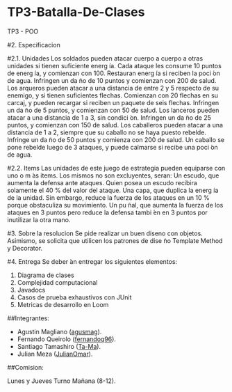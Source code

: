 # TP3-Batalla-De-Clases
TP3 - POO

#2. Especificacion

#2.1. Unidades
  Los soldados pueden atacar cuerpo a cuerpo a otras unidades si tienen suficiente energ ́ıa. Cada
ataque les consume 10 puntos de energ ́ıa, y comienzan con 100. Restauran energ ́ıa si reciben la
poci ́on de agua. Infringen un da ̃no de 10 puntos y comienzan con 200 de salud.
  Los arqueros pueden atacar a una distancia de entre 2 y 5 respecto de su enemigo, y si tienen
suficientes flechas. Comienzan con 20 flechas en su carcaj, y pueden recargar si reciben un
paquete de seis flechas. Infringen un da ̃no de 5 puntos, y comienzan con 50 de salud.
  Los lanceros pueden atacar a una distancia de 1 a 3, sin condici ́on. Infringen un da ̃no de 25
puntos, y comienzan con 150 de salud.
Los caballeros pueden atacar a una distancia de 1 a 2, siempre que su caballo no se haya puesto
rebelde. Infringe un da ̃no de 50 puntos y comienza con 200 de salud. Un caballo se pone rebelde
luego de 3 ataques, y puede calmarse si recibe una poci ́on de agua.

#2.2. Items
  Las unidades de este juego de estrategia pueden equiparse con uno o m ́as items. Los mismos no
son excluyentes, seran:
Un escudo, que aumenta la defensa ante ataques. Quien posea un escudo recibira solamente el
40 % del valor del ataque.
  Una capa, que duplica la energ ́ıa de la unidad. Sin embargo, reduce la fuerza de los ataques en
un 10 % porque obstaculiza su movimiento.
Un pu ̃nal, que aumenta la fuerza de los ataques en 3 puntos pero reduce la defensa tambi ́en en
3 puntos por inutilizar la otra mano.

#3. Sobre la resolucion
Se pide realizar un buen diseno con objetos. Asimismo, se solicita que utilicen los patrones de
dise ̃no Template Method y Decorator.

#4. Entrega
Se deber ́an entregar los siguientes elementos:
1. Diagrama de clases
2. Complejidad computacional
3. Javadocs
4. Casos de prueba exhaustivos con JUnit
5. Metricas de desarrollo en Loom

##Integrantes:

* Agustin Magliano ([agusmag](https://github.com/agusmag)).
* Fernando Queirolo ([fernandoq96](https://github.com/fernandoq96)).
* Santiago Tamashiro ([Ta-Ma](https://github.com/Ta-Ma)).
* Julian Meza ([JulianOmar](https://github.com/JulianOmar)).

##Comision:

Lunes y Jueves Turno Mañana (8-12).
